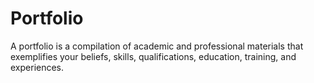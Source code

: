 # Portfolio
A portfolio is a compilation of academic and professional materials that exemplifies your beliefs, skills, qualifications, education, training, and experiences.
